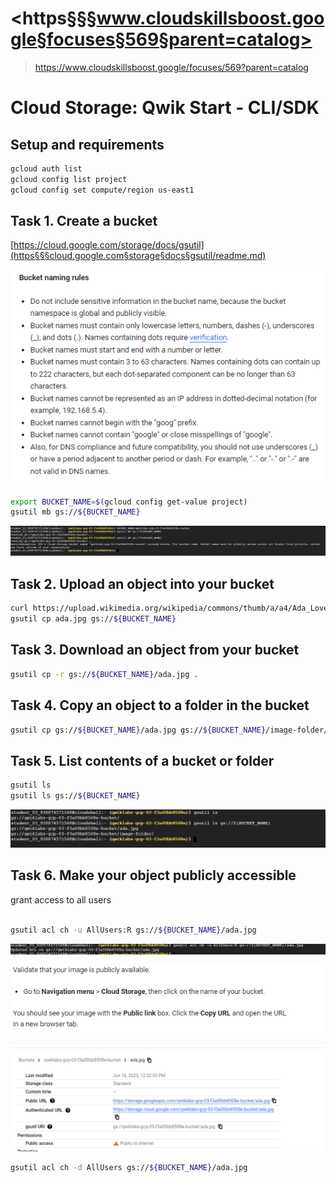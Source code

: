 # <https§§§www.cloudskillsboost.google§focuses§569§parent=catalog>
> <https://www.cloudskillsboost.google/focuses/569?parent=catalog>

# Cloud Storage: Qwik Start - CLI/SDK

## Setup and requirements

```bash
gcloud auth list
gcloud config list project
gcloud config set compute/region us-east1
```

## Task 1. Create a bucket

[https://cloud.google.com/storage/docs/gsutil](https§§§cloud.google.com§storage§docs§gsutil/readme.md)

![](1686910958204.png)

```bash
export BUCKET_NAME=$(gcloud config get-value project)
gsutil mb gs://${BUCKET_NAME}
```
![](1686911102752.png)

## Task 2. Upload an object into your bucket

```bash
curl https://upload.wikimedia.org/wikipedia/commons/thumb/a/a4/Ada_Lovelace_portrait.jpg/800px-Ada_Lovelace_portrait.jpg --output ada.jpg
gsutil cp ada.jpg gs://${BUCKET_NAME}
```

## Task 3. Download an object from your bucket

```bash
gsutil cp -r gs://${BUCKET_NAME}/ada.jpg .
```

## Task 4. Copy an object to a folder in the bucket

```bash
gsutil cp gs://${BUCKET_NAME}/ada.jpg gs://${BUCKET_NAME}/image-folder/
```

## Task 5. List contents of a bucket or folder

```bash
gsutil ls 
gsutil ls gs://${BUCKET_NAME}
```

![](1686911456773.png)


## Task 6. Make your object publicly accessible

grant access to all users

```bash

gsutil acl ch -u AllUsers:R gs://${BUCKET_NAME}/ada.jpg
```
![](1686911530621.png)

![](1686911549376.png)

![](1686911717998.png)

```bash
gsutil acl ch -d AllUsers gs://${BUCKET_NAME}/ada.jpg
```